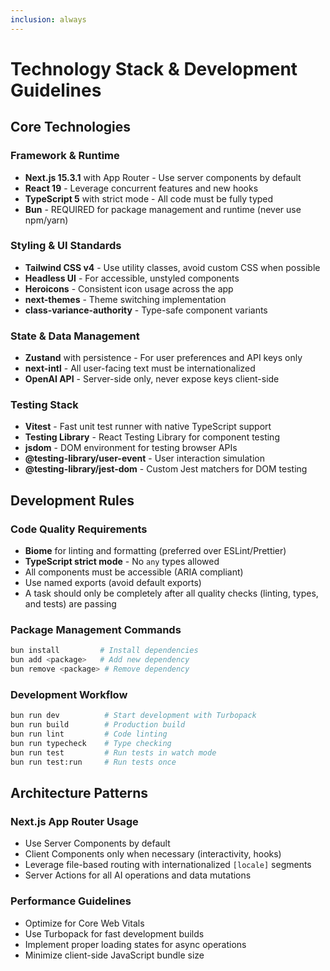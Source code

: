 ```yaml
---
inclusion: always
---
```


# Technology Stack & Development Guidelines

## Core Technologies

### Framework & Runtime
- **Next.js 15.3.1** with App Router - Use server components by default
- **React 19** - Leverage concurrent features and new hooks
- **TypeScript 5** with strict mode - All code must be fully typed
- **Bun** - REQUIRED for package management and runtime (never use npm/yarn)

### Styling & UI Standards
- **Tailwind CSS v4** - Use utility classes, avoid custom CSS when possible
- **Headless UI** - For accessible, unstyled components
- **Heroicons** - Consistent icon usage across the app
- **next-themes** - Theme switching implementation
- **class-variance-authority** - Type-safe component variants

### State & Data Management
- **Zustand** with persistence - For user preferences and API keys only
- **next-intl** - All user-facing text must be internationalized
- **OpenAI API** - Server-side only, never expose keys client-side

### Testing Stack
- **Vitest** - Fast unit test runner with native TypeScript support
- **Testing Library** - React Testing Library for component testing
- **jsdom** - DOM environment for testing browser APIs
- **@testing-library/user-event** - User interaction simulation
- **@testing-library/jest-dom** - Custom Jest matchers for DOM testing

## Development Rules

### Code Quality Requirements
- **Biome** for linting and formatting (preferred over ESLint/Prettier)
- **TypeScript strict mode** - No `any` types allowed
- All components must be accessible (ARIA compliant)
- Use named exports (avoid default exports)
- A task should only be completely after all quality checks (linting, types, and tests) are passing

### Package Management Commands
```bash
bun install         # Install dependencies
bun add <package>   # Add new dependency  
bun remove <package> # Remove dependency
```

### Development Workflow
```bash
bun run dev          # Start development with Turbopack
bun run build        # Production build
bun run lint         # Code linting
bun run typecheck    # Type checking
bun run test         # Run tests in watch mode
bun run test:run     # Run tests once
```

## Architecture Patterns

### Next.js App Router Usage
- Use Server Components by default
- Client Components only when necessary (interactivity, hooks)
- Leverage file-based routing with internationalized `[locale]` segments
- Server Actions for all AI operations and data mutations

### Performance Guidelines
- Optimize for Core Web Vitals
- Use Turbopack for fast development builds
- Implement proper loading states for async operations
- Minimize client-side JavaScript bundle size

